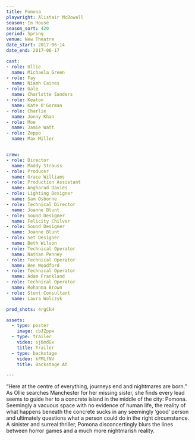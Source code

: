 ```yaml
---
title: Pomona
playwright: Alistair McDowall
season: In House
season_sort: 420
period: Spring
venue: New Theatre
date_start: 2017-06-14
date_end: 2017-06-17

cast:
- role: Ollie
  name: Michaela Green
- role: Fay
  name: Niamh Caines
- role: Gale
  name: Charlotte Sanders
- role: Keaton
  name: Kate O'Gorman
- role: Charlie
  name: Jonny Khan
- role: Moe
  name: Jamie Watt
- role: Zeppo
  name: Max Miller


crew:
- role: Director
  name: Maddy Strauss
- role: Producer
  name: Grace Williams
- role: Production Assistant
  name: Angharad Davies
- role: Lighting Designer
  name: Sam Osborne
- role: Technical Director
  name: Joanne Blunt
- role: Sound Designer
  name: Felicity Chilver
- role: Sound Designer
  name: Joanne Blunt
- role: Set Designer
  name: Beth Wilson
- role: Technical Operator
  name: Nathan Penney
- role: Technical Operator
  name: Ben Woodford
- role: Technical Operator
  name: Adam Frankland
- role: Technical Operator
  name: Rohanna Brown
- role: Stunt Consultant
  name: Laura Wolczyk

prod_shots: 4rgCkH

assets:
  - type: poster
    image: cbJZppw
  - type: trailer
    video: sj6mdGx
    title: Trailer
  - type: backstage
    video: kFMLfNV
    title: Backstage At

---
```


“Here at the centre of everything, journeys end and nightmares are born.” As Ollie searches Manchester for her missing sister, she finds every lead seems to guide her to a concrete island in the middle of the city: Pomona. Seemingly a vacuous space with no evidence of human life, the reality of what happens beneath the concrete sucks in any seemingly ‘good’ person and ultimately questions what a person could do in the right circumstance. A sinister and surreal thriller, Pomona disconcertingly blurs the lines between horror games and a much more nightmarish reality.
